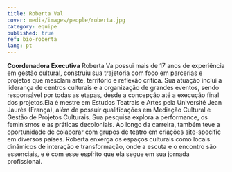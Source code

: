 ```yaml
---
title: Roberta Val
cover: media/images/people/roberta.jpg
category: equipe
published: true
ref: bio-roberta
lang: pt
---
```

**Coordenadora Executiva** Roberta Va possui mais de 17 anos de experiência em gestão cultural, construiu sua trajetória com foco em parcerias e projetos que mesclam arte, território e reflexão crítica. Sua atuação inclui a liderança de centros culturais e a organização de grandes eventos, sendo responsável por todas as etapas, desde a concepção até a execução final dos projetos.Ela é mestre em Estudos Teatrais e Artes pela Université Jean Jaurès (França), além de possuir qualificações em Mediação Cultural e Gestão de Projetos Culturais. Sua pesquisa explora a performance, os feminismos e as práticas decoloniais. Ao longo da carreira, também teve a oportunidade de colaborar com grupos de teatro em criações site-specific em diversos países. Roberta enxerga os espaços culturais como locais dinâmicos de interação e transformação, onde a escuta e o encontro são essenciais, e é com esse espírito que ela segue em sua jornada profissional.
